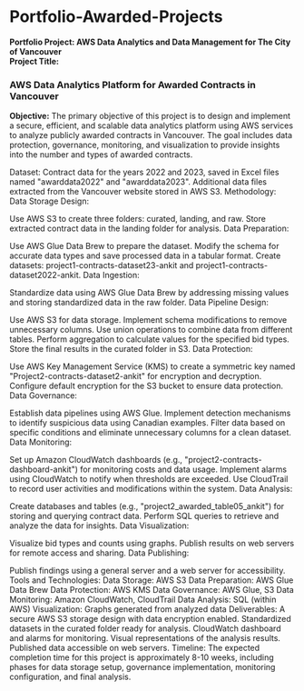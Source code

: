 # Portfolio-Awarded-Projects

**Portfolio Project: AWS Data Analytics and Data Management for The City of Vancouver**<br>
**Project Title:** <h3>AWS Data Analytics Platform for Awarded Contracts in Vancouver</h3>
**Objective:**
The primary objective of this project is to design and implement a secure, efficient, and scalable data analytics platform using AWS services to analyze publicly awarded contracts in Vancouver. The goal includes data protection, governance, monitoring, and visualization to provide insights into the number and types of awarded contracts.

Dataset:
Contract data for the years 2022 and 2023, saved in Excel files named "awarddata2022" and "awarddata2023".
Additional data files extracted from the Vancouver website stored in AWS S3.
Methodology:
Data Storage Design:

Use AWS S3 to create three folders: curated, landing, and raw.
Store extracted contract data in the landing folder for analysis.
Data Preparation:

Use AWS Glue Data Brew to prepare the dataset.
Modify the schema for accurate data types and save processed data in a tabular format.
Create datasets: project1-contracts-dataset23-ankit and project1-contracts-dataset2022-ankit.
Data Ingestion:

Standardize data using AWS Glue Data Brew by addressing missing values and storing standardized data in the raw folder.
Data Pipeline Design:

Use AWS S3 for data storage.
Implement schema modifications to remove unnecessary columns.
Use union operations to combine data from different tables.
Perform aggregation to calculate values for the specified bid types.
Store the final results in the curated folder in S3.
Data Protection:

Use AWS Key Management Service (KMS) to create a symmetric key named "Project2-contracts-dataset2-ankit" for encryption and decryption.
Configure default encryption for the S3 bucket to ensure data protection.
Data Governance:

Establish data pipelines using AWS Glue.
Implement detection mechanisms to identify suspicious data using Canadian examples.
Filter data based on specific conditions and eliminate unnecessary columns for a clean dataset.
Data Monitoring:

Set up Amazon CloudWatch dashboards (e.g., "project2-contracts-dashboard-ankit") for monitoring costs and data usage.
Implement alarms using CloudWatch to notify when thresholds are exceeded.
Use CloudTrail to record user activities and modifications within the system.
Data Analysis:

Create databases and tables (e.g., "project2_awarded_table05_ankit") for storing and querying contract data.
Perform SQL queries to retrieve and analyze the data for insights.
Data Visualization:

Visualize bid types and counts using graphs.
Publish results on web servers for remote access and sharing.
Data Publishing:

Publish findings using a general server and a web server for accessibility.
Tools and Technologies:
Data Storage: AWS S3
Data Preparation: AWS Glue Data Brew
Data Protection: AWS KMS
Data Governance: AWS Glue, S3
Data Monitoring: Amazon CloudWatch, CloudTrail
Data Analysis: SQL (within AWS)
Visualization: Graphs generated from analyzed data
Deliverables:
A secure AWS S3 storage design with data encryption enabled.
Standardized datasets in the curated folder ready for analysis.
CloudWatch dashboard and alarms for monitoring.
Visual representations of the analysis results.
Published data accessible on web servers.
Timeline:
The expected completion time for this project is approximately 8-10 weeks, including phases for data storage setup, governance implementation, monitoring configuration, and final analysis.
